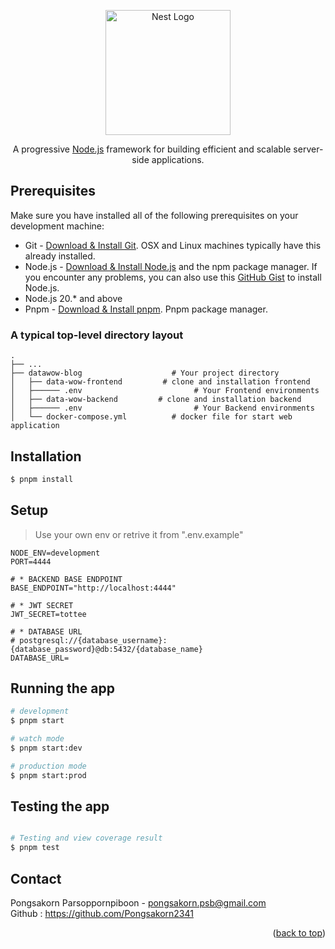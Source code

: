 <a name="readme-top"></a>


<p align="center">
  <a href="http://nestjs.com/" target="blank"><img src="https://nestjs.com/img/logo-small.svg" width="200" alt="Nest Logo" /></a>
</p>

[circleci-image]: https://img.shields.io/circleci/build/github/nestjs/nest/master?token=abc123def456
[circleci-url]: https://circleci.com/gh/nestjs/nest



  <p align="center">A progressive <a href="http://nodejs.org" target="_blank">Node.js</a> framework for building efficient and scalable server-side applications.</p>


## Prerequisites
Make sure you have installed all of the following prerequisites on your development machine:
* Git - [Download & Install Git](https://git-scm.com/downloads). OSX and Linux machines typically have this already installed.
* Node.js - [Download & Install Node.js](https://nodejs.org/en/download/) and the npm package manager. If you encounter any problems, you can also use this [GitHub Gist](https://gist.github.com/isaacs/579814) to install Node.js.
* Node.js 20.* and above
* Pnpm - [Download & Install pnpm](https://pnpm.io/installation). Pnpm package manager.

### A typical top-level directory layout

    .
    ├── ...
    ├── datawow-blog                    # Your project directory
    │   ├── data-wow-frontend         # clone and installation frontend
    │   ├────── .env                         # Your Frontend environments
    │   ├── data-wow-backend         # clone and installation backend
    │   ├────── .env                         # Your Backend environments
    │   └── docker-compose.yml          # docker file for start web application


## Installation

```bash
$ pnpm install
```


## Setup

> Use your own env or retrive it from ".env.example"

```
NODE_ENV=development
PORT=4444

# * BACKEND BASE ENDPOINT
BASE_ENDPOINT="http://localhost:4444"

# * JWT SECRET
JWT_SECRET=tottee

# * DATABASE URL
# postgresql://{database_username}:{database_password}@db:5432/{database_name}
DATABASE_URL=
```


## Running the app

```bash
# development
$ pnpm start

# watch mode
$ pnpm start:dev

# production mode
$ pnpm start:prod
```

## Testing the app

```bash

# Testing and view coverage result
$ pnpm test

```



## Contact

Pongsakorn Parsoppornpiboon - pongsakorn.psb@gmail.com
<br />
Github : https://github.com/Pongsakorn2341

<p align="right">(<a href="#readme-top">back to top</a>)</p>
